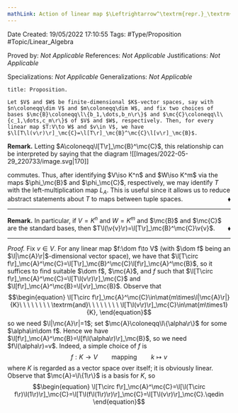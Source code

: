```yaml
---
mathLink: Action of linear map $\Leftrightarrow^\textrm{repr.}_\textrm{bases}$ left-multiplication of matrix representation
---
```


<div class="topSpace"></div>

Date Created: 19/05/2022 17:10:55
Tags: #Type/Proposition #Topic/Linear_Algebra

Proved by: _Not Applicable_
References: _Not Applicable_
Justifications: _Not Applicable_

Specializations: _Not Applicable_
Generalizations: _Not Applicable_

``` ad-Proposition
title: Proposition.

Let $V$ and $W$ be finite-dimensional $K$-vector spaces, say with $n\coloneqq\dim V$ and $m\coloneqq\dim W$, and fix two choices of bases $\mc{B}\coloneqq\l\{b_1,\dots,b_n\r\}$ and $\mc{C}\coloneqq\l\{c_1,\dots,c_m\r\}$ of $V$ and $W$, respectively. Then, for every linear map $T:V\to W$ and $v\in V$, we have $\l[T\l(v\r)\r]_\mc{C}=\l[T\r]_\mc{B}^\mc{C}\l[v\r]_\mc{B}$.

```

**Remark.** Letting $A\coloneqq\l[T\r]_\mc{B}^\mc{C}$, this relationship can be interpreted by saying that the diagram
![[Images/2022-05-29_220733/image.svg|170]]

commutes. Thus, after identifying $V\iso K^n$ and $W\iso K^m$ via the maps $\phi_\mc{B}$ and $\phi_\mc{C}$, respectively, we may identify $T$ with the left-multiplication map $L_A$. This is useful since it allows us to reduce abstract statements about $T$ to maps between tuple spaces.<span style="float:right;">$\blacklozenge$</span>

---

**Remark.** In particular, if $V=K^n$ and $W=K^m$ and $\mc{B}$ and $\mc{C}$ are the standard bases, then $T\l(\v{v}\r)=\l[T\r]_\mc{B}^\mc{C}\v{v}$.<span style="float:right;">$\blacklozenge$</span>

---

<i>Proof.</i> Fix $v\in V$. For any linear map $f:\dom f\to V$ (with $\dom f$ being an $\l|\mc{A}\r|$-dimensional vector space), we have that $\l[T\circ f\r]_\mc{A}^\mc{C}=\l[T\r]_\mc{B}^\mc{C}\l[f\r]_\mc{A}^\mc{B}$, so it suffices to find suitable $\dom f$, $\mc{A}$, and $f$ such that $\l[T\circ f\r]_\mc{A}^\mc{C}=\l[T\l(v\r)\r]_\mc{C}$ and $\l[f\r]_\mc{A}^\mc{B}=\l[v\r]_\mc{B}$. Observe that
$$\begin{equation}
    \l[T\circ f\r]_\mc{A}^\mc{C}\in\mat{m\times\l|\mc{A}\r|}{K}\ \ \ \ \ \ \ \ \textrm{and}\ \ \ \ \ \ \ \ \l[T\l(v\r)\r]_\mc{C}\in\mat{m\times1}{K},
\end{equation}$$
so we need $\l|\mc{A}\r|=1$; set $\mc{A}\coloneqq\l\{\alpha\r\}$ for some $\alpha\in\dom f$. Hence we have $\l[f\r]_\mc{A}^\mc{B}=\l[f\l(\alpha\r)\r]_\mc{B}$, so we need $f\l(\alpha\r)=v$. Indeed, a simple choice of $f$ is
$$\begin{equation}
    f:K\to V \ \ \ \ \ \ \ \ \textrm{mapping}\ \ \ \ \ \ \ \ k\mapsto v
\end{equation}$$
where $K$ is regarded as a vector space over itself; it is obviously linear. Observe that $\mc{A}=\l\{1\r\}$ is a basis for $K$, so
$$\begin{equation}
    \l[T\circ f\r]_\mc{A}^\mc{C}=\l[\l(T\circ f\r)\l(1\r)\r]_\mc{C}=\l[T\l(f\l(1\r)\r)\r]_\mc{C}=\l[T\l(v\r)\r]_\mc{C}.\qedin
\end{equation}$$
